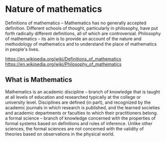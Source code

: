 # Nature of mathematics

Definitions of mathematics – Mathematics has no generally accepted definition. Different schools of thought, particularly in philosophy, have put forth radically different definitions, all of which are controversial.
Philosophy of mathematics – its aim is to provide an account of the nature and methodology of mathematics and to understand the place of mathematics in people's lives.

https://en.wikipedia.org/wiki/Definitions_of_mathematics
https://en.wikipedia.org/wiki/Philosophy_of_mathematics


## What is Mathematics

Mathematics is an academic discipline – branch of knowledge that is taught at all levels of education and researched typically at the college or university level. Disciplines are defined (in part), and recognized by the academic journals in which research is published, and the learned societies and academic departments or faculties to which their practitioners belong.
a formal science – branch of knowledge concerned with the properties of formal systems based on definitions and rules of inference. Unlike other sciences, the formal sciences are not concerned with the validity of theories based on observations in the physical world.
